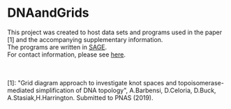 # DNAandGrids
This project was created to host data sets and programs used in the paper [1] and the accompanying supplementary information.
<br>
The programs are written in <a href="http://www.sagemath.org/">SAGE</a>. <br>
For contact information, please see <a href="https://www.maths.ox.ac.uk/people/agnese.barbensi">here</a>.
<br><br><br>


[1]: "Grid diagram approach to investigate knot spaces and topoisomerase-mediated simplification of DNA topology", A.Barbensi, D.Celoria, D.Buck, A.Stasiak,H.Harrington. Submitted to PNAS (2019).
